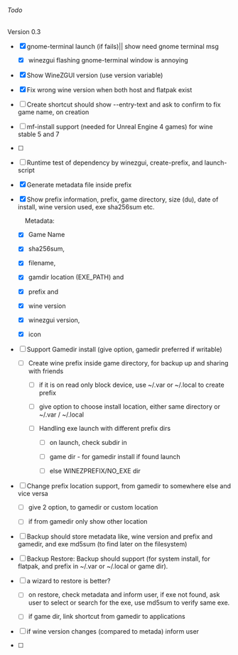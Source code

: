 ###### Todo

Version 0.3

- [x] gnome-terminal launch  (if fails)|| show need gnome terminal msg
  
  - [x] winezgui flashing gnome-terminal window is annoying

- [x] Show WineZGUI version (use version variable)

- [x] Fix wrong wine version when both host and flatpak exist

- [ ] Create shortcut should show --entry-text and ask to confirm to fix game name, on creation

- [ ] mf-install support (needed for Unreal Engine 4 games) for wine stable 5 and 7

- [ ] 

- [ ] Runtime test of dependency by winezgui, create-prefix, and launch-script

- [x] Generate  metadata file inside prefix 

- [x] Show prefix information, prefix, game directory, size (du), date of install, wine version used,  exe sha256sum etc.
  
      Metadata:
  
  - [x] Game Name
  
  - [x] sha256sum, 
  
  - [x] filename,
  
  - [x] gamdir location (EXE_PATH) and
  
  - [x] prefix and 
  
  - [x] wine version 
  
  - [x] winezgui version, 
  
  - [x] icon

- [ ] Support Gamedir install (give option, gamedir preferred if writable)
  
  - [ ] Create wine prefix inside game directory, for backup up and sharing with friends
    
    - [ ] if it is on read only block device, use ~/.var or ~/.local to create prefix
    
    - [ ] give option to choose install location, either same directory or ~/.var / ~/.local
    
    - [ ] Handling exe launch with different prefix dirs
      
      - [ ] on launch, check subdir in 
      
      - [ ] game dir - for gamedir install if found launch
      
      - [ ] else WINEZPREFIX/NO_EXE dir

- [ ] Change prefix location support, from gamedir to somewhere else and vice versa
  
  - [ ] give 2 option, to gamedir or custom location
  
  - [ ] if from gamedir only show other location

- [ ] Backup should store metadata like, wine version and prefix and gamedir, and exe md5sum (to find later on the filesystem)

- [ ] Backup  Restore: Backup should support (for system install, for flatpak, and prefix in ~/.var or ~/.local or game dir).

- [ ] a wizard to restore is better?  
  
  - [ ] on restore, check metadata and inform user, if exe not found, ask user to select or search for the exe, use md5sum to verify same exe.
  
  - [ ] if game dir, link shortcut from gamedir to applications

- [ ] if wine version changes (compared to metada) inform user 

- [ ] 
